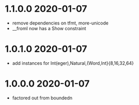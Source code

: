 1.1.0.0 2020-01-07
==================
- remove dependencies on tfmt, more-unicode
- __fromI now has a Show constraint

1.0.1.0 2020-01-07
==================
- add instances for Int(eger),Natural,{Word,Int}{8,16,32,64}

1.0.0.0 2020-01-07
==================
- factored out from boundedn
